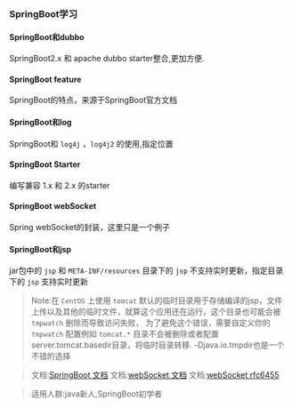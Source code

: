 ### SpringBoot学习

#### SpringBoot和dubbo

SpringBoot2.x 和 apache dubbo starter整合,更加方便.

#### SpringBoot feature

SpringBoot的特点，来源于SpringBoot官方文档

#### SpringBoot和log

SpringBoot和 `log4j` ，`log4j2` 的使用,指定位置

#### SpringBoot Starter

编写兼容 1.x 和 2.x 的starter

#### SpringBoot webSocket

Spring webSocket的封装，这里只是一个例子

#### SpringBoot和jsp

jar包中的 `jsp` 和 `META-INF/resources` 目录下的 `jsp` 不支持实时更新，指定目录下的 `jsp` 支持实时更新

> Note:在 `CentOS` 上使用 `tomcat` 默认的临时目录用于存储编译的jsp，文件上传以及其他的临时文件，就算这个应用还在运行，这个目录也可能会被 `tmpwatch` 删除而导致访问失败，
为了避免这个错误，需要自定义你的 `tmpwatch` 配置例如 `tomcat.*` 目录不会被删除或者配置server.tomcat.basedir目录，将临时目录转移. -Djava.io.tmpdir也是一个不错的选择

> 文档:[SpringBoot 文档](!https://docs.spring.io/spring-boot/docs/2.1.1.RELEASE/reference/html/)
> 文档:[webSocket 文档](!https://docs.spring.io/spring-framework/docs/5.0.0.M1/spring-framework-reference/html/websocket.html)
> 文档:[webSocket rfc6455](!https://tools.ietf.org/html/rfc6455)



> 适用人群:java新人,SpringBoot初学者